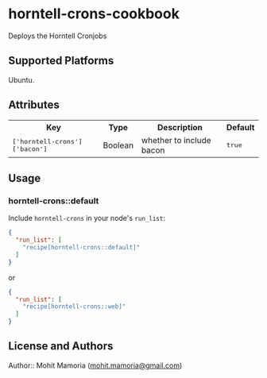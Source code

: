 # horntell-crons-cookbook

Deploys the Horntell Cronjobs

## Supported Platforms

Ubuntu.

## Attributes

<table>
  <tr>
    <th>Key</th>
    <th>Type</th>
    <th>Description</th>
    <th>Default</th>
  </tr>
  <tr>
    <td><tt>['horntell-crons']['bacon']</tt></td>
    <td>Boolean</td>
    <td>whether to include bacon</td>
    <td><tt>true</tt></td>
  </tr>
</table>

## Usage

### horntell-crons::default

Include `horntell-crons` in your node's `run_list`:

```json
{
  "run_list": [
    "recipe[horntell-crons::default]"
  ]
}
```

or

```json
{
  "run_list": [
    "recipe[horntell-crons::web]"
  ]
}
```
## License and Authors

Author:: Mohit Mamoria (mohit.mamoria@gmail.com)
